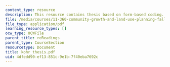```yaml
---
content_type: resource
description: This resource contains thesis based on form-based coding.
file: /media/courses/11-360-community-growth-and-land-use-planning-fall-2005/4dfedd90ef13851c9e1b7f40eba7692c_kohr_thesis.pdf
file_type: application/pdf
learning_resource_types: []
ocw_type: OCWFile
parent_title: reReadings
parent_type: CourseSection
resourcetype: Document
title: kohr_thesis.pdf
uid: 4dfedd90-ef13-851c-9e1b-7f40eba7692c
---
```


